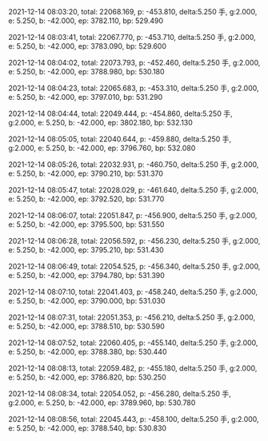 2021-12-14 08:03:20, total: 22068.169, p: -453.810, delta:5.250 手, g:2.000, e: 5.250, b: -42.000, ep: 3782.110, bp: 529.490

2021-12-14 08:03:41, total: 22067.770, p: -453.710, delta:5.250 手, g:2.000, e: 5.250, b: -42.000, ep: 3783.090, bp: 529.600

2021-12-14 08:04:02, total: 22073.793, p: -452.460, delta:5.250 手, g:2.000, e: 5.250, b: -42.000, ep: 3788.980, bp: 530.180

2021-12-14 08:04:23, total: 22065.683, p: -453.310, delta:5.250 手, g:2.000, e: 5.250, b: -42.000, ep: 3797.010, bp: 531.290

2021-12-14 08:04:44, total: 22049.444, p: -454.860, delta:5.250 手, g:2.000, e: 5.250, b: -42.000, ep: 3802.180, bp: 532.130

2021-12-14 08:05:05, total: 22040.644, p: -459.880, delta:5.250 手, g:2.000, e: 5.250, b: -42.000, ep: 3796.760, bp: 532.080

2021-12-14 08:05:26, total: 22032.931, p: -460.750, delta:5.250 手, g:2.000, e: 5.250, b: -42.000, ep: 3790.210, bp: 531.370

2021-12-14 08:05:47, total: 22028.029, p: -461.640, delta:5.250 手, g:2.000, e: 5.250, b: -42.000, ep: 3792.520, bp: 531.770

2021-12-14 08:06:07, total: 22051.847, p: -456.900, delta:5.250 手, g:2.000, e: 5.250, b: -42.000, ep: 3795.500, bp: 531.550

2021-12-14 08:06:28, total: 22056.592, p: -456.230, delta:5.250 手, g:2.000, e: 5.250, b: -42.000, ep: 3795.210, bp: 531.430

2021-12-14 08:06:49, total: 22054.525, p: -456.340, delta:5.250 手, g:2.000, e: 5.250, b: -42.000, ep: 3794.780, bp: 531.390

2021-12-14 08:07:10, total: 22041.403, p: -458.240, delta:5.250 手, g:2.000, e: 5.250, b: -42.000, ep: 3790.000, bp: 531.030

2021-12-14 08:07:31, total: 22051.353, p: -456.210, delta:5.250 手, g:2.000, e: 5.250, b: -42.000, ep: 3788.510, bp: 530.590

2021-12-14 08:07:52, total: 22060.405, p: -455.140, delta:5.250 手, g:2.000, e: 5.250, b: -42.000, ep: 3788.380, bp: 530.440

2021-12-14 08:08:13, total: 22059.482, p: -455.180, delta:5.250 手, g:2.000, e: 5.250, b: -42.000, ep: 3786.820, bp: 530.250

2021-12-14 08:08:34, total: 22054.052, p: -456.280, delta:5.250 手, g:2.000, e: 5.250, b: -42.000, ep: 3789.960, bp: 530.780

2021-12-14 08:08:56, total: 22045.443, p: -458.100, delta:5.250 手, g:2.000, e: 5.250, b: -42.000, ep: 3788.540, bp: 530.830